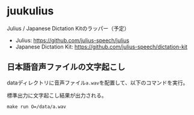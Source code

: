 # juukulius

Julius / Japanese Dictation Kitのラッパー（予定）

- Julius: <https://github.com/julius-speech/julius>
- Japanese Dictation Kit: <https://github.com/julius-speech/dictation-kit>

## 日本語音声ファイルの文字起こし
dataディレクトリに音声ファイル`a.wav`を配置して、以下のコマンドを実行。

標準出力に文字起こし結果が出力される。

```shell
make run O=/data/a.wav
```
